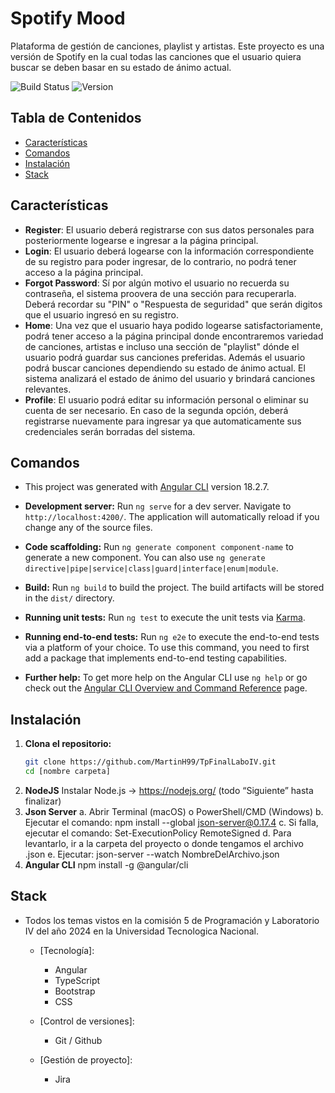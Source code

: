 # Spotify Mood 

Plataforma de gestión de canciones, playlist y artistas. 
Este proyecto es una versión de Spotify en la cual todas las canciones que el usuario quiera buscar se deben basar en su estado de ánimo actual.

![Build Status](https://img.shields.io/badge/build-passing-brightgreen)
![Version](https://img.shields.io/badge/version-1.0.0-blue)

## Tabla de Contenidos
- [Características](#características)
- [Comandos](#comandos)
- [Instalación](#instalación)
- [Stack](#stack)

## Características

- **Register**: El usuario deberá registrarse con sus datos personales para posteriormente logearse e ingresar a la página principal. 
- **Login**: El usuario deberá logearse con la información correspondiente de su registro para poder ingresar, de lo contrario, no podrá tener acceso a la página principal. 
- **Forgot Password**: Sí por algún motivo el usuario no recuerda su contraseña, el sistema proovera de una sección para recuperarla. Deberá recordar su "PIN" o "Respuesta de seguridad" que serán digitos que el usuario ingresó en su registro. 
- **Home**: Una vez que el usuario haya podido logearse satisfactoriamente, podrá tener acceso a la página principal donde encontraremos variedad de canciones, artistas e incluso una sección de "playlist" dónde el usuario podrá guardar sus canciones preferidas. Además el usuario podrá buscar canciones dependiendo su estado de ánimo actual. El sistema analizará el estado de ánimo del usuario y brindará canciones relevantes.
- **Profile**: El usuario podrá editar su información personal o eliminar su cuenta de ser necesario. En caso de la segunda opción, deberá registrarse nuevamente para ingresar ya que automaticamente sus credenciales serán borradas del sistema. 

## Comandos

- This project was generated with [Angular CLI](https://github.com/angular/angular-cli) version 18.2.7.

- **Development server:**
Run `ng serve` for a dev server. Navigate to `http://localhost:4200/`. The application will automatically reload if you change any of the source files.

- **Code scaffolding:**
Run `ng generate component component-name` to generate a new component. You can also use `ng generate directive|pipe|service|class|guard|interface|enum|module`.

- **Build:**
Run `ng build` to build the project. The build artifacts will be stored in the `dist/` directory.

- **Running unit tests:**
Run `ng test` to execute the unit tests via [Karma](https://karma-runner.github.io).

- **Running end-to-end tests:**
Run `ng e2e` to execute the end-to-end tests via a platform of your choice. To use this command, you need to first add a package that implements end-to-end testing capabilities.

- **Further help:**
To get more help on the Angular CLI use `ng help` or go check out the [Angular CLI Overview and Command Reference](https://angular.dev/tools/cli) page.

  
## Instalación

1. **Clona el repositorio:**
     ```sh
   git clone https://github.com/MartinH99/TpFinalLaboIV.git
   cd [nombre carpeta]
2. **NodeJS**
   Instalar Node.js → https://nodejs.org/ (todo “Siguiente” hasta finalizar)
3. **Json Server**
   a. Abrir Terminal (macOS) o PowerShell/CMD (Windows)
   b. Ejecutar el comando: npm install --global json-server@0.17.4
   c. Si falla, ejecutar el comando: Set-ExecutionPolicy RemoteSigned
   d. Para levantarlo, ir a la carpeta del proyecto o donde tengamos el archivo .json
   e. Ejecutar: json-server --watch NombreDelArchivo.json
4. **Angular CLI**
   npm install -g @angular/cli
   

## Stack

- Todos los temas vistos en la comisión 5 de Programación y Laboratorio IV del año 2024 en la Universidad Tecnologica Nacional.
  
  - [Tecnología]:
    - Angular
    - TypeScript
    - Bootstrap
    - CSS
     
  - [Control de versiones]:
     - Git / Github

  - [Gestión de proyecto]:
     - Jira


